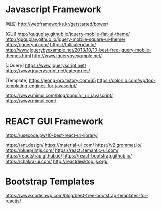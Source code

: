 # Javascript Framework

[배포]
<http://webframeworks.kr/getstarted/bower/>

[GUI]
<http://ququplay.github.io/jquery-mobile-flat-ui-theme/>
<http://ququplay.github.io/jquery-mobile-square-ui-theme/>
<https://jqueryui.com/>
<https://fullcalendar.io/>
<http://www.jquerybyexample.net/2013/10/10-best-free-jquery-mobile-themes.html>
<http://www.jquerybyexample.net/>

[JQuery]
<https://www.jqueryscript.net/>
<https://www.jqueryscript.net/categories/>

[Template]
<https://jeong-pro.tistory.com/65>
<https://colorlib.com/wp/top-templating-engines-for-javascript/>

<https://www.mimul.com/blog/popular_ui_javascript/>
<https://www.mimul.com/>

# REACT GUI Framework

<https://usecode.pw/10-best-react-ui-library/>

<https://ant.design/>
<https://material-ui.com/>
<https://v2.grommet.io/>
<https://blueprintjs.com/>
<https://react.semantic-ui.com/>
<https://reactstrap.github.io/>
<https://react-bootstrap.github.io/>
<https://chakra-ui.com/>
<http://reactdesktop.js.org/>

# Bootstrap Templates

<https://www.codeinwp.com/blog/best-free-bootstrap-templates-for-reactjs/>
